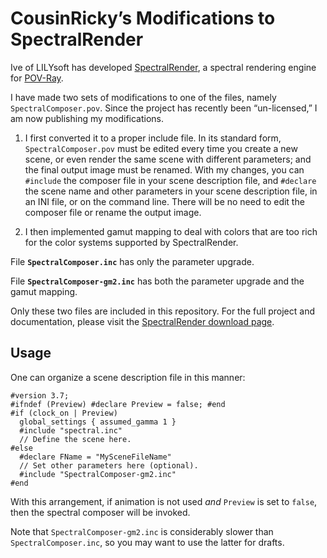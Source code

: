 # CousinRicky’s Modifications to SpectralRender

Ive of LILYsoft has developed [SpectralRender](https://www.lilysoft.org/CGI/SR/Spectral%20Render.htm), a spectral rendering engine for [POV-Ray](https://www.povray.org/).

I have made two sets of modifications to one of the files, namely `SpectralComposer.pov`. Since the project has recently been “un-licensed,” I am now publishing my modifications.

1. I first converted it to a proper include file. In its standard form, `SpectralComposer.pov` must be edited every time you create a new scene, or even render the same scene with different parameters; and the final output image must be renamed. With my changes, you can `#include` the composer file in your scene description file, and `#declare` the scene name and other parameters in your scene description file, in an INI file, or on the command line. There will be no need to edit the composer file or rename the output image.

2. I then implemented gamut mapping to deal with colors that are too rich for the color systems supported by SpectralRender.

File **`SpectralComposer.inc`** has only the parameter upgrade.

File **`SpectralComposer-gm2.inc`** has both the parameter upgrade and the gamut mapping.

Only these two files are included in this repository. For the full project and documentation, please visit the [SpectralRender download page](https://www.lilysoft.org/CGI/SR/Spectral%20Render.htm).

## Usage

One can organize a scene description file in this manner:

    #version 3.7;
    #ifndef (Preview) #declare Preview = false; #end
    #if (clock_on | Preview)
      global_settings { assumed_gamma 1 }
      #include "spectral.inc"
      // Define the scene here.
    #else
      #declare FName = "MySceneFileName"
      // Set other parameters here (optional).
      #include "SpectralComposer-gm2.inc"
    #end

With this arrangement, if animation is not used _and_ `Preview` is set to `false`, then the spectral composer will be invoked.

Note that `SpectralComposer-gm2.inc` is considerably slower than `SpectralComposer.inc`, so you may want to use the latter for drafts.
